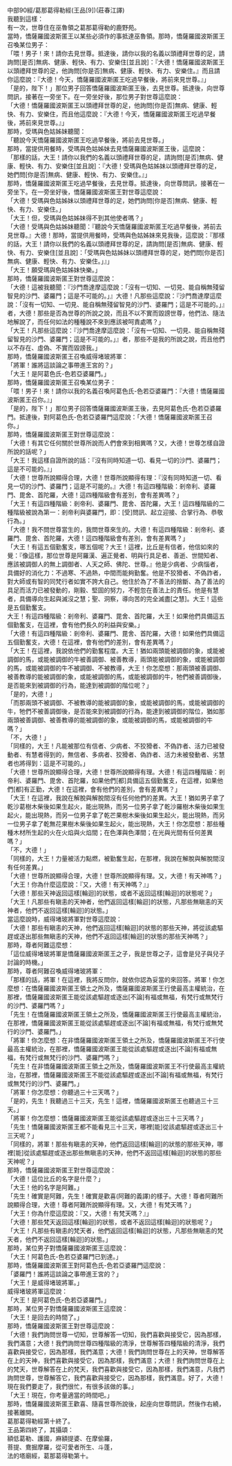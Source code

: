 中部90經/葛那葛得勒經(王品[9])(莊春江譯)  
我聽到這樣：  
有一次，世尊住在巫魯領之葛那葛得勒的鹿野苑。  
當時，憍薩羅國波斯匿王以某些必須作的事抵達巫魯領。那時，憍薩羅國波斯匿王召喚某位男子：  
「喂！男子！來！請你去見世尊。抵達後，請你以我的名義以頭禮拜世尊的足，請詢問[是否]無病、健康、輕快、有力、安樂住[並且說]：『大德！憍薩羅國波斯匿王以頭禮拜世尊的足，他詢問[你是否]無病、健康、輕快、有力、安樂住。』而且請你這麼說：『大德！今天，憍薩羅國波斯匿王吃過早餐後，將前來見世尊。』」  
「是的，陛下！」那位男子回答憍薩羅國波斯匿王後，去見世尊。抵達後，向世尊問訊，接著在一旁坐下。在一旁坐好後，那位男子對世尊這麼說：  
「大德！憍薩羅國波斯匿王以頭禮拜世尊的足，他詢問[你是否]無病、健康、輕快、有力、安樂住，而且他這麼說：『大德！今天，憍薩羅國波斯匿王吃過早餐後，將前來見世尊。』」  
那時，受瑪與色姑姊妹聽聞：  
「聽說今天憍薩羅國波斯匿王吃過早餐後，將前去見世尊。」  
那時，當提供用餐時，受瑪與色姑姊妹去見憍薩羅國波斯匿王後，這麼說：  
「那樣的話，大王！請你以我們的名義以頭禮拜世尊的足，請詢問[是否]無病、健康、輕快、有力、安樂住[並且說]：『大德！受瑪與色姑姊妹以頭禮拜世尊的足，她們問[你是否]無病、健康、輕快、有力、安樂住。』」  
那時，憍薩羅國波斯匿王吃過早餐後，去見世尊。抵達後，向世尊問訊，接著在一旁坐下。在一旁坐好後，憍薩羅國波斯匿王對世尊這麼說：  
「大德！受瑪與色姑姊妹以頭禮拜世尊的足，她們詢問[你是否]無病、健康、輕快、有力、安樂住。」  
「大王！但，受瑪與色姑姊妹得不到其他使者嗎？」  
「大德！受瑪與色姑姊妹聽聞：『聽說今天憍薩羅國波斯匿王吃過早餐後，將前去見世尊。』大德！那時，當提供用餐時，受瑪與色姑姊妹來見我後，這麼說：『那樣的話，大王！請你以我們的名義以頭禮拜世尊的足，請詢問[是否]無病、健康、輕快、有力、安樂住[並且說]：「受瑪與色姑姊妹以頭禮拜世尊的足，她們問[你是否]無病、健康、輕快、有力、安樂住。」』」  
「大王！願受瑪與色姑姊妹快樂。」  
那時，憍薩羅國波斯匿王對世尊這麼說：  
「大德！這被我聽聞：『沙門喬達摩這麼說：「沒有一切知、一切見、能自稱無殘留智見的沙門、婆羅門；這是不可能的。」』大德！凡那些這麼說：『沙門喬達摩這麼說：「沒有一切知、一切見、能自稱無殘留智見的沙門、婆羅門；這是不可能的。」』者，大德！那些是否為世尊的所說之說，而且不以不實而毀謗世尊，他們法、隨法地解說了，而任何如法的種種說不來到應該被呵責處嗎？」  
「大王！凡那些這麼說：『沙門喬達摩這麼說：「沒有一切知、一切見、能自稱無殘留智見的沙門、婆羅門；這是不可能的。」』者，那些不是我的所說之說，而且他們以不存在、虛偽、不實而毀謗我。」  
那時，憍薩羅國波斯匿王召喚威得堵玻將軍：  
「將軍！誰將這談論之事帶進王宮的？」  
「大王！是阿葛色氏-色若亞婆羅門。」  
那時，憍薩羅國波斯匿王召喚某位男子：  
「喂！男子！來！請你以我的名義召喚阿葛色氏-色若亞婆羅門：『大德！憍薩羅國波斯匿王召你。』」  
「是的，陛下！」那位男子回答憍薩羅國波斯匿王後，去見阿葛色氏-色若亞婆羅門。抵達後，對阿葛色氏-色若亞婆羅門這麼說：「大德！憍薩羅國波斯匿王召你。」  
那時，憍薩羅國波斯匿王對世尊這麼說：  
「大德！有其它任何關於世尊所說而人們會來到相異嗎？又，大德！世尊怎樣自證所說的話呢？」  
「大王！我這樣自證所說的話：『沒有同時知道一切、看見一切的沙門、婆羅門；這是不可能的。』」  
「大德！世尊所說顯得合理，大德！世尊所說顯得有理：『沒有同時知道一切、看見一切的沙門、婆羅門；這是不可能的。』大德！有這四種階級：剎帝利、婆羅門、毘舍、首陀羅，大德！這四種階級會有差別，會有差異嗎？」  
「大王！有這四種階級：剎帝利、婆羅門、毘舍、首陀羅，大王！這四種階級的二種階級被說為第一：剎帝利與婆羅門，即：[受]問訊、起立迎接、合掌行為、恭敬行為。」  
「大德！我不問世尊當生的，我問世尊來生的。大德！有這四種階級：剎帝利、婆羅門、毘舍、首陀羅，大德！這四種階級會有差別，會有差異嗎？」  
「大王！有這五個勤奮支，哪五個呢？大王！這裡，比丘是有信者，他信如來的覺：『像這樣，那位世尊是阿羅漢、遍正覺者、明與行具足者、善逝、世間知者、應該被調御人的無上調御者、人天之師、佛陀、世尊。』他是少病者、少病惱者，具備好的消化力：不過寒、不過熱，中間而能夠勤奮。他是不狡猾者、不偽詐者，對大師或有智的同梵行者如實不誇大自己。他住於為了不善法的捨斷、為了善法的具足而活力已被發動的，剛毅、堅固的努力，不輕忽在善法上的責任。他是有慧者，具備導向生起與滅沒之慧；聖、洞察，導向苦的完全滅盡[之慧]。大王！這些是五個勤奮支。  
大王！有這四種階級：剎帝利、婆羅門、毘舍、首陀羅，大王！如果他們具備這五個勤奮支，在這裡，會有他們長久的利益與安樂。」  
「大德！有這四種階級：剎帝利、婆羅門、毘舍、首陀羅，大德！如果他們具備這五個勤奮支，大德！在這裡，會有他們的差別，會有差異嗎？」  
「大王！在這裡，我說依他們的勤奮程度。大王！猶如兩頭能被調御的象，或能被調御的馬，或能被調御的牛被善調御、被善教導，兩頭能被調御的象，或能被調御的馬，或能被調御的牛不被調御、不被教導，大王！你怎麼想：那兩頭被善調御、被善教導的能被調御的象，或能被調御的馬，或能被調御的牛，牠們被善調御後，是否能來到被調御的行為，能達到被調御的階位呢？」  
「是的，大德！」  
「而那兩頭不被調御、不被教導的能被調御的象，或能被調御的馬，或能被調御的牛，牠們不被善調御後，是否能來到被調御的行為，能達到被調御的階位，猶如那兩頭被善調御、被善教導的能被調御的象，或能被調御的馬，或能被調御的牛嗎？」  
「不，大德！」  
「同樣的，大王！凡能被那位有信者、少病者、不狡猾者、不偽詐者、活力已被發動者、有慧者得到的，無信者、多病者、狡猾者、偽詐者、活力未被發動者、劣慧者也將得到：這是不可能的。」  
「大德！世尊所說顯得合理，大德！世尊所說顯得有理。大德！有這四種階級：剎帝利、婆羅門、毘舍、首陀羅，如果他們[都]具備這五個勤奮支，在這裡，如果他們[都]有正勤，大德！在這裡，會有他們的差別，會有差異嗎？」  
「大王！在這裡，我說在解脫與解脫間沒有任何他們的差異。大王！猶如男子拿了乾沙葛樹木柴後如果生起火，能出現熱，而另一位男子拿了乾沙羅樹木柴後如果生起火，能出現熱，而另一位男子拿了乾芒果樹木柴後如果生起火，能出現熱，而另一位男子拿了乾無花果樹木柴後如果生起火，能出現熱，大王！你怎麼想：那些種種木材所生起的火在火焰與火焰間；在色澤與色澤間；在光與光間有任何差異嗎？」  
「不，大德！」  
「同樣的，大王！力量被活力點燃，被勤奮生起，在那裡，我說在解脫與解脫間沒有任何差異。」  
「大德！世尊所說顯得合理，大德！世尊所說顯得有理。又，大德！有天神嗎？」  
「大王！你為什麼這麼說：『又，大德！有天神嗎？』」  
「大德！那些天神返回這樣[輪迴]的狀態，或者不返回這樣[輪迴]的狀態呢？」  
「大王！凡那些有瞋恚的天神者，他們返回這樣[輪迴]的狀態，凡那些無瞋恚的天神者，他們不返回這樣[輪迴]的狀態。」  
當這麼說時，威得堵玻將軍對世尊這麼說：  
「大德！那些有瞋恚的天神，他們返回這樣[輪迴]的狀態的那些天神，將從該處驅趕或逐出那些無瞋恚的天神，他們不返回這樣[輪迴]的狀態的那些天神嗎？」  
那時，尊者阿難這麼想：  
「這位威得堵玻將軍是憍薩羅國波斯匿王之子，我是世尊之子，這會是兒子與兒子討論的時機。」  
那時，尊者阿難召喚威得堵玻將軍：  
「那樣的話，將軍！在這裡，我將反問你，就依你認為妥當的來回答。將軍！你怎麼想：在憍薩羅國波斯匿王領土之所及，憍薩羅國波斯匿王行使最高主權統治，在那裡，憍薩羅國波斯匿王能從該處驅趕或逐出[不論]有福或無福，有梵行或無梵行的沙門、婆羅門嗎？」  
「先生！在憍薩羅國波斯匿王領土之所及，憍薩羅國波斯匿王行使最高主權統治，在那裡，憍薩羅國波斯匿王能從該處驅趕或逐出[不論]有福或無福，有梵行或無梵行的沙門、婆羅門。」  
「將軍！你怎麼想：在非憍薩羅國波斯匿王領土之所及，憍薩羅國波斯匿王不行使最高主權統治，在那裡，憍薩羅國波斯匿王能從該處驅趕或逐出[不論]有福或無福，有梵行或無梵行的沙門、婆羅門嗎？」  
「先生！在非憍薩羅國波斯匿王領土之所及，憍薩羅國波斯匿王不行使最高主權統治，在那裡，憍薩羅國波斯匿王不能從該處驅趕或逐出[不論]有福或無福，有梵行或無梵行的沙門、婆羅門。」  
「將軍！你怎麼想：你聽過三十三天嗎？」  
「是的，先生！我聽過三十三天，先生！這裡，憍薩羅國波斯匿王也聽過三十三天。」  
「將軍！你怎麼想：憍薩羅國波斯匿王能從該處驅趕或逐出三十三天嗎？」  
「先生！憍薩羅國波斯匿王都不能看見三十三天，哪裡[能]從該處驅趕或逐出三十三天呢？」  
「同樣的，將軍！那些有瞋恚的天神，他們返回這樣[輪迴]的狀態的那些天神，哪裡[能]從該處驅趕或逐出那些無瞋恚的天神，他們不返回這樣[輪迴]的狀態的那些天神呢？」  
那時，憍薩羅國波斯匿王對世尊這麼說：  
「大德！這位比丘的名字是什麼？」  
「大王！他的名字是阿難。」  
「先生！確實是阿難，先生！確實是歡喜(阿難的義譯)的樣子。大德！尊者阿難所說顯得合理，大德！尊者阿難所說顯得有理。又，大德！有梵天嗎？」  
「大王！你為什麼這麼說：『又，大德！有梵天嗎？』」  
「大德！那些梵天返回這樣[輪迴]的狀態，或者不返回這樣[輪迴]的狀態呢？」  
「大王！凡那些有瞋恚的梵天者，他們返回這樣[輪迴]的狀態，凡那些無瞋恚的梵天者，他們不返回這樣[輪迴]的狀態。」  
那時，某位男子對憍薩羅國波斯匿王這麼說：  
「大王！阿葛色氏-色若亞婆羅門已到達。」  
那時，憍薩羅國波斯匿王對阿葛色氏-色若亞婆羅門這麼說：  
「婆羅門！誰將這談論之事帶進王宮的？」  
「大王！是威得堵玻將軍。」  
威得堵玻將軍這麼說：  
「大王！是阿葛色氏-色若亞婆羅門。」  
那時，某位男子對憍薩羅國波斯匿王這麼說：  
「大王！是回去的時間了。」  
那時，憍薩羅國波斯匿王對世尊這麼說：  
「大德！我們詢問世尊一切知，世尊解答一切知，我們喜歡與接受它，因為那樣，我們滿意；大德！我們詢問世尊四種階級的清淨，世尊解答四種階級的清淨，我們喜歡與接受它，因為那樣，我們滿意；大德！我們詢問世尊在上的天神，世尊解答在上的天神，我們喜歡與接受它，因為那樣，我們滿意；大德！我們詢問世尊在上的梵天，世尊解答在上的梵天，我們喜歡與接受它，因為那樣，我們滿意，凡我們詢問世尊，世尊解答它，我們喜歡與接受它，因為那樣，我們滿意。好了，大德！現在我們要走了，我們很忙，有很多該做的事。」  
「大王！現在，你考量適當的時間吧。」  
那時，憍薩羅國波斯匿王歡喜、隨喜世尊所說後，起座向世尊問訊，然後作右繞，接著離開。  
葛那葛得勒經第十終了。  
王品第四終了，其攝頌：  
額低葛勒、護國，麻額提婆、在摩偷羅，  
菩提、鴦掘摩羅，從可愛者所生、斗蓬，  
法的塔廟經，葛那葛得勒第十。  
  
  
